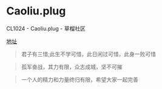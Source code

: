 Caoliu.plug
===========

CL1024 - Caoliu.plug - 草榴社区

[地址](http://1024.site44.com)

> 君子有三惜;此生不学可惜，此日闲过可惜，此身一败可惜

> 孤军奋战，其力有限，众志成城，坚不可摧

> 一个人的精力和力量终归有限，希望大家一起完善
